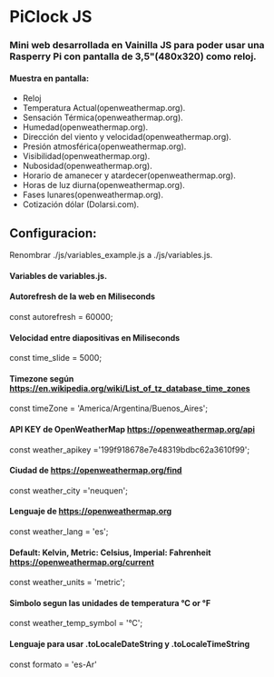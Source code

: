 # PiClock JS

### Mini web desarrollada en Vainilla JS para poder usar una Rasperry Pi con pantalla de  3,5"(480x320) como reloj.

#### Muestra en pantalla:
- Reloj
- Temperatura Actual(openweathermap.org).
- Sensación Térmica(openweathermap.org).
- Humedad(openweathermap.org).
- Dirección del viento y velocidad(openweathermap.org).
- Presión atmosférica(openweathermap.org).
- Visibilidad(openweathermap.org).
- Nubosidad(openweathermap.org).
- Horario de amanecer y atardecer(openweathermap.org).
- Horas de luz diurna(openweathermap.org).
- Fases lunares(openweathermap.org).
- Cotización dólar (Dolarsi.com).

## Configuracion:
Renombrar ./js/variables_example.js a ./js/variables.js.

#### Variables de variables.js.

#### Autorefresh de la web en Miliseconds
const autorefresh = 60000;
#### Velocidad entre diapositivas en Miliseconds
const time_slide = 5000;
#### Timezone según https://en.wikipedia.org/wiki/List_of_tz_database_time_zones
const timeZone = 'America/Argentina/Buenos_Aires';
#### API KEY de OpenWeatherMap https://openweathermap.org/api
const weather_apikey ='199f918678e7e48319bdbc62a3610f99';
#### Ciudad de https://openweathermap.org/find
const weather_city ='neuquen';
#### Lenguaje de https://openweathermap.org
const weather_lang = 'es';
#### Default: Kelvin, Metric: Celsius, Imperial: Fahrenheit https://openweathermap.org/current
const weather_units = 'metric';
#### Simbolo segun las unidades de temperatura °C or °F
const weather_temp_symbol = '°C';
#### Lenguaje para usar .toLocaleDateString y .toLocaleTimeString
const formato = 'es-Ar'